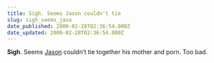 ```yaml
---
title: Sigh. Seems Jason couldn't tie
slug: sigh_seems_jaso
date_published: 2000-02-28T02:36:54.000Z
date_updated: 2000-02-28T02:36:54.000Z
---
```


**Sigh**. Seems [Jason](http://www.kottke.org) couldn’t tie together his mother and porn. Too bad.

